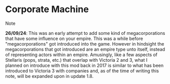 # Corporate Machine

> [!NOTE]
> **26/09/24**: This was an early attempt to add some kind of megacorporations that have some influence on your empire. This was a while before "megacorporations" got introduced into the game. However in hindsight the megacorporations that got introduced are an empire type unto itself, instead of representing actors within an empire. Amusingly, like a few aspects of Stellaris (pops, strata, etc.) that overlap with Victoria 2 and 3, what I planned on introduce with this mod back in 2017 is similar to what has been introduced to Victoria 3 with companies and, as of the time of writing this note, will be expanded upon in update 1.8.
